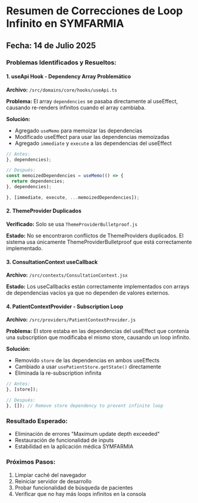 # Resumen de Correcciones de Loop Infinito en SYMFARMIA

## Fecha: 14 de Julio 2025

### Problemas Identificados y Resueltos:

#### 1. **useApi Hook - Dependency Array Problemático**
**Archivo:** `/src/domains/core/hooks/useApi.ts`

**Problema:** El array `dependencies` se pasaba directamente al useEffect, causando re-renders infinitos cuando el array cambiaba.

**Solución:**
- Agregado `useMemo` para memoizar las dependencias
- Modificado useEffect para usar las dependencias memoizadas
- Agregado `immediate` y `execute` a las dependencias del useEffect

```typescript
// Antes:
}, dependencies);

// Después:
const memoizedDependencies = useMemo(() => {
  return dependencies;
}, dependencies);

}, [immediate, execute, ...memoizedDependencies]);
```

#### 2. **ThemeProvider Duplicados**
**Verificado:** Solo se usa `ThemeProviderBulletproof.js`

**Estado:** No se encontraron conflictos de ThemeProviders duplicados. El sistema usa únicamente ThemeProviderBulletproof que está correctamente implementado.

#### 3. **ConsultationContext useCallback**
**Archivo:** `/src/contexts/ConsultationContext.jsx`

**Estado:** Los useCallbacks están correctamente implementados con arrays de dependencias vacíos ya que no dependen de valores externos.

#### 4. **PatientContextProvider - Subscription Loop**
**Archivo:** `/src/providers/PatientContextProvider.js`

**Problema:** El store estaba en las dependencias del useEffect que contenía una subscription que modificaba el mismo store, causando un loop infinito.

**Solución:**
- Removido `store` de las dependencias en ambos useEffects
- Cambiado a usar `usePatientStore.getState()` directamente
- Eliminada la re-subscription infinita

```javascript
// Antes:
}, [store]);

// Después:
}, []); // Remove store dependency to prevent infinite loop
```

### Resultado Esperado:
- Eliminación de errores "Maximum update depth exceeded"
- Restauración de funcionalidad de inputs
- Estabilidad en la aplicación médica SYMFARMIA

### Próximos Pasos:
1. Limpiar caché del navegador
2. Reiniciar servidor de desarrollo
3. Probar funcionalidad de búsqueda de pacientes
4. Verificar que no hay más loops infinitos en la consola